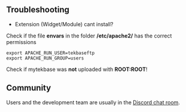 ## Troubleshooting

- Extension (Widget/Module) cant install?

Check if the file **envars** in the folder **/etc/apache2/** has the correct permissions
```evnars
export APACHE_RUN_USER=tekbaseftp
export APACHE_RUN_GROUP=users
```

Check if mytekbase was **not** uploaded with **ROOT:ROOT**!



## Community


Users and the development team are usually in the [Discord chat room](https://celltek.de/discord).
